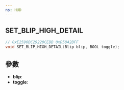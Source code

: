 ```yaml
---
ns: HUD
---
```

## SET_BLIP_HIGH_DETAIL

```c
// 0xE2590BC29220CEBB 0xD5842BFF
void SET_BLIP_HIGH_DETAIL(Blip blip, BOOL toggle);
```


## 參數
* **blip**: 
* **toggle**: 

